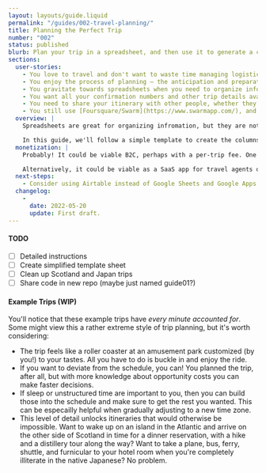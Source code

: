 ```yaml
---
layout: layouts/guide.liquid
permalink: "/guides/002-travel-planning/"
title: Planning the Perfect Trip
number: "002"
status: published
blurb: Plan your trip in a spreadsheet, and then use it to generate a calendar for convenient access on your phone.
sections:
  user-stories:
    - You love to travel and don't want to waste time managing logistics or making decisions while you're on a trip.
    - You enjoy the process of planning – the anticipation and preparation are nontrivial contributors to your overall enjoyment.
    - You gravitate towards spreadsheets when you need to organize information.
    - You want all your confirmation numbers and other trip details available on your phone, in one place and available offline.
    - You need to share your itinerary with other people, whether they're travling with you or not.
    - You still use [Foursquare/Swarm](https://www.swarmapp.com/), and hate having to guess which venue is the right one, especially in places where you don't read the local language.
  overview: |
    Spreadsheets are great for organizing infromation, but they are not great for referencing that information on your phone with luggage in tow while rushing to catch a Shinkansen. Fortunately, tabular data is relatively easy to transform into other formats, such as a calendar that you can view natively on whatever device you choose, with whatever information is applicable.

    In this guide, we'll follow a simple template to create the columns for your trip's [Google Sheet](/tools/google-sheets/), and then using [Google Apps Script](/tools/google-apps-script), we'll publish an [.ics file](/tools/ics-files/) that you can subscribe to in the calendar app of your choice. We'll conclude with a couple of examples from real trips.
  monetization: |
    Probably! It could be viable B2C, perhaps with a per-trip fee. One challenge is Google's (justified!) rules and warnings about third-party app authorizations, so you might need to use a different online spreadsheet application – maybe there are even open-source or white-labeled options.

    Alternatively, it could be viable as a SaaS app for travel agents or tour operators.
  next-steps:
    - Consider using Airtable instead of Google Sheets and Google Apps Script. Airtable _almost_ makes this trivial with a [calendar view](https://support.airtable.com/hc/en-us/articles/216945218-Guide-to-calendar-view) that is [shared via a link](https://support.airtable.com/hc/en-us/articles/205752117), but unfortunately they currently do not allow you to specify the `location`, `description`, or other `VEVENT` properties. Please feel free to contact [support@airtable.com](mailto:support@airtable.com) to request this enhancement.
  changelog:
    -
      date: 2022-05-20
      update: First draft.
---
```


#### TODO

 - [ ] Detailed instructions
 - [ ] Create simplified template sheet
 - [ ] Clean up Scotland and Japan trips
 - [ ] Share code in new repo (maybe just named guide01?)

#### Example Trips (WIP)

You'll notice that these example trips have _every minute accounted for_. Some might view this a rather extreme style of trip planning, but it's worth considering:
 - The trip feels like a roller coaster at an amusement park customized (by you!) to your tastes. All you have to do is buckle in and enjoy the ride.
 - If you want to deviate from the schedule, you can! You planned the trip, after all, but with more knowledge about opportunity costs you can make faster decisions.
 - If sleep or unstructured time are important to you, then you can build those into the schedule and make sure to get the rest you wanted. This can be especailly helpful when gradually adjusting to a new time zone.
 - This level of detail unlocks itineraries that would otherwise be impossible. Want to wake up on an island in the Atlantic and arrive on the other side of Scotland in time for a dinner reservation, with a hike and a distillery tour along the way? Want to take a plane, bus, ferry, shuttle, and furnicular to your hotel room when you're completely illiterate in the native Japanese? No problem.
